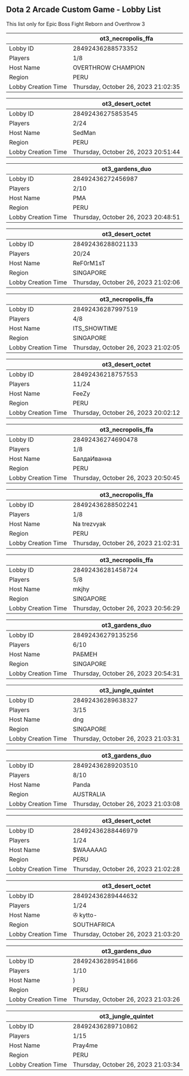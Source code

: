 ## Dota 2 Arcade Custom Game - Lobby List

This list only for Epic Boss Fight Reborn and Overthrow 3

|  | ot3_necropolis_ffa |
| ------ | ------ |
| Lobby ID | 28492436288573352 |
| Players | 1/8 |
| Host Name | OVERTHROW CHAMPION |
| Region | PERU |
| Lobby Creation Time | Thursday, October 26, 2023 21:02:35 |


|  | ot3_desert_octet |
| ------ | ------ |
| Lobby ID | 28492436275853545 |
| Players | 2/24 |
| Host Name | SedMan |
| Region | PERU |
| Lobby Creation Time | Thursday, October 26, 2023 20:51:44 |


|  | ot3_gardens_duo |
| ------ | ------ |
| Lobby ID | 28492436272456987 |
| Players | 2/10 |
| Host Name | PMA | Vicopro |
| Region | PERU |
| Lobby Creation Time | Thursday, October 26, 2023 20:48:51 |


|  | ot3_desert_octet |
| ------ | ------ |
| Lobby ID | 28492436288021133 |
| Players | 20/24 |
| Host Name | ReF0rM1sT |
| Region | SINGAPORE |
| Lobby Creation Time | Thursday, October 26, 2023 21:02:06 |


|  | ot3_necropolis_ffa |
| ------ | ------ |
| Lobby ID | 28492436287997519 |
| Players | 4/8 |
| Host Name | ITS_SHOWTIME |
| Region | SINGAPORE |
| Lobby Creation Time | Thursday, October 26, 2023 21:02:05 |


|  | ot3_desert_octet |
| ------ | ------ |
| Lobby ID | 28492436218757553 |
| Players | 11/24 |
| Host Name | FeeZy |
| Region | PERU |
| Lobby Creation Time | Thursday, October 26, 2023 20:02:12 |


|  | ot3_necropolis_ffa |
| ------ | ------ |
| Lobby ID | 28492436274690478 |
| Players | 1/8 |
| Host Name | БалдаИванна |
| Region | PERU |
| Lobby Creation Time | Thursday, October 26, 2023 20:50:45 |


|  | ot3_necropolis_ffa |
| ------ | ------ |
| Lobby ID | 28492436288502241 |
| Players | 1/8 |
| Host Name | Na trezvyak |
| Region | PERU |
| Lobby Creation Time | Thursday, October 26, 2023 21:02:31 |


|  | ot3_necropolis_ffa |
| ------ | ------ |
| Lobby ID | 28492436281458724 |
| Players | 5/8 |
| Host Name | mkjhy |
| Region | SINGAPORE |
| Lobby Creation Time | Thursday, October 26, 2023 20:56:29 |


|  | ot3_gardens_duo |
| ------ | ------ |
| Lobby ID | 28492436279135256 |
| Players | 6/10 |
| Host Name | РАБМЕН |
| Region | SINGAPORE |
| Lobby Creation Time | Thursday, October 26, 2023 20:54:31 |


|  | ot3_jungle_quintet |
| ------ | ------ |
| Lobby ID | 28492436289638327 |
| Players | 3/15 |
| Host Name | dng |
| Region | SINGAPORE |
| Lobby Creation Time | Thursday, October 26, 2023 21:03:31 |


|  | ot3_gardens_duo |
| ------ | ------ |
| Lobby ID | 28492436289203510 |
| Players | 8/10 |
| Host Name | Panda |
| Region | AUSTRALIA |
| Lobby Creation Time | Thursday, October 26, 2023 21:03:08 |


|  | ot3_desert_octet |
| ------ | ------ |
| Lobby ID | 28492436288446979 |
| Players | 1/24 |
| Host Name | $WAAAAAG |
| Region | PERU |
| Lobby Creation Time | Thursday, October 26, 2023 21:02:28 |


|  | ot3_desert_octet |
| ------ | ------ |
| Lobby ID | 28492436289444632 |
| Players | 1/24 |
| Host Name | ✇ kytto- |
| Region | SOUTHAFRICA |
| Lobby Creation Time | Thursday, October 26, 2023 21:03:20 |


|  | ot3_gardens_duo |
| ------ | ------ |
| Lobby ID | 28492436289541866 |
| Players | 1/10 |
| Host Name | ) |
| Region | PERU |
| Lobby Creation Time | Thursday, October 26, 2023 21:03:26 |


|  | ot3_jungle_quintet |
| ------ | ------ |
| Lobby ID | 28492436289710862 |
| Players | 1/15 |
| Host Name | Pray4me |
| Region | PERU |
| Lobby Creation Time | Thursday, October 26, 2023 21:03:34 |



